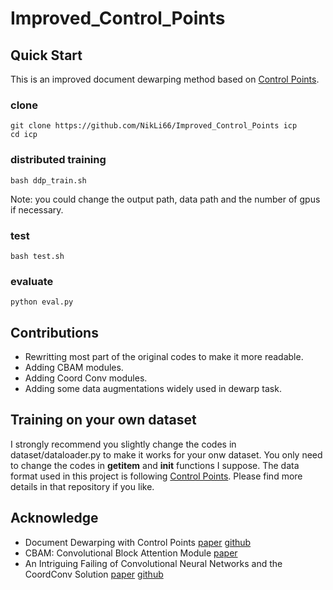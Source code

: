 # Improved_Control_Points

## Quick Start
This is an improved document dewarping method based on [Control Points](https://github.com/gwxie/Document-Dewarping-with-Control-Points).
### clone

```
git clone https://github.com/NikLi66/Improved_Control_Points icp
cd icp
```


### distributed training
```
bash ddp_train.sh
```
Note: you could change the output path, data path and the number of gpus if necessary.

### test
```
bash test.sh
```

### evaluate
```
python eval.py
```

## Contributions
- Rewritting most part of the original codes to make it more readable.
- Adding CBAM modules.
- Adding Coord Conv modules.
- Adding some data augmentations widely used in dewarp task.

## Training on your own dataset
I strongly recommend you slightly change the codes in dataset/dataloader.py to make it works for your onw dataset. You only need to change the codes in __getitem__ and __init__ functions I suppose. The data format used in this project is following [Control Points](https://github.com/gwxie/Document-Dewarping-with-Control-Points). Please find more details in that repository if you like.

## Acknowledge
- Document Dewarping with Control Points [paper](https://arxiv.org/pdf/2203.10543) [github](https://github.com/gwxie/Document-Dewarping-with-Control-Points)
- CBAM: Convolutional Block Attention Module [paper](https://arxiv.org/abs/1807.06521)
- An Intriguing Failing of Convolutional Neural Networks and the CoordConv Solution [paper](https://arxiv.org/abs/1807.03247) [github](https://github.com/walsvid/CoordConv)
